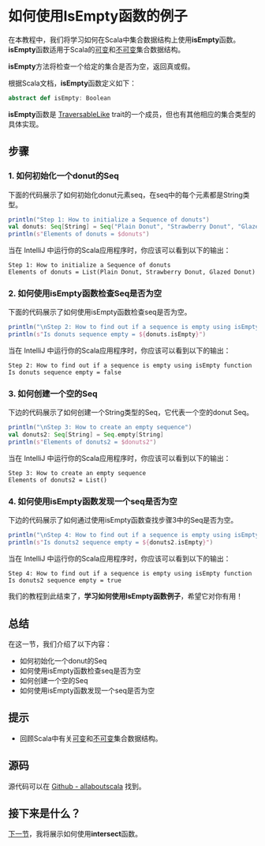# 如何使用IsEmpty函数的例子

在本教程中，我们将学习如何在Scala中集合数据结构上使用**isEmpty**函数。**isEmpty**函数适用于Scala的[可变](7_1.md)和[不可变](6_1.md)集合数据结构。
 
**isEmpty**方法将检查一个给定的集合是否为空，返回真或假。
 
根据Scala文档，**isEmpty**函数定义如下：

```scala
abstract def isEmpty: Boolean

```

**isEmpty**函数是 [TraversableLike](http://www.scala-lang.org/api/current/scala/collection/TraversableLike.html) trait的一个成员，但也有其他相应的集合类型的具体实现。

## 步骤

### 1. 如何初始化一个donut的Seq

下面的代码展示了如何初始化donut元素seq，在seq中的每个元素都是String类型。

```scala
println("Step 1: How to initialize a Sequence of donuts")
val donuts: Seq[String] = Seq("Plain Donut", "Strawberry Donut", "Glazed Donut")
println(s"Elements of donuts = $donuts")

```

当在 IntelliJ 中运行你的Scala应用程序时，你应该可以看到以下的输出：

```
Step 1: How to initialize a Sequence of donuts
Elements of donuts = List(Plain Donut, Strawberry Donut, Glazed Donut)

```

### 2. 如何使用isEmpty函数检查Seq是否为空

下面的代码展示了如何使用isEmpty函数检查seq是否为空。

```scala
println("\nStep 2: How to find out if a sequence is empty using isEmpty function")
println(s"Is donuts sequence empty = ${donuts.isEmpty}")


```

当在 IntelliJ 中运行你的Scala应用程序时，你应该可以看到以下的输出：

```
Step 2: How to find out if a sequence is empty using isEmpty function
Is donuts sequence empty = false

```

### 3. 如何创建一个空的Seq

下边的代码展示了如何创建一个String类型的Seq，它代表一个空的donut Seq。


```scala
println("\nStep 3: How to create an empty sequence")
val donuts2: Seq[String] = Seq.empty[String]
println(s"Elements of donuts2 = $donuts2")


```

当在 IntelliJ 中运行你的Scala应用程序时，你应该可以看到以下的输出：

```
Step 3: How to create an empty sequence
Elements of donuts2 = List()

```

### 4. 如何使用isEmpty函数发现一个seq是否为空

下边的代码展示了如何通过使用isEmpty函数查找步骤3中的Seq是否为空。

```scala
println("\nStep 4: How to find out if a sequence is empty using isEmpty function")
println(s"Is donuts2 sequence empty = ${donuts2.isEmpty}")


```

当在 IntelliJ 中运行你的Scala应用程序时，你应该可以看到以下的输出：

```
Step 4: How to find out if a sequence is empty using isEmpty function
Is donuts2 sequence empty = true

```

我们的教程到此结束了，**学习如何使用IsEmpty函数例子**，希望它对你有用！
 

## 总结

在这一节，我们介绍了以下内容：

- 如何初始化一个donut的Seq
- 如何使用isEmpty函数检查seq是否为空
- 如何创建一个空的Seq
- 如何使用isEmpty函数发现一个seq是否为空

## 提示

- 回顾Scala中有关[可变](7_1.md)和[不可变](6_1.md)集合数据结构。

## 源码

源代码可以在 [Github - allaboutscala](https://github.com/nadimbahadoor/allaboutscala) 找到。

## 接下来是什么？

[下一节](8_19.md)，我将展示如何使用**intersect**函数。 
